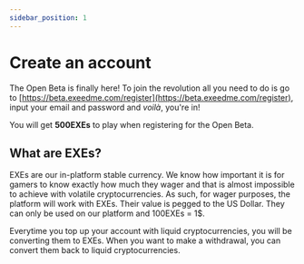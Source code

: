 ```yaml
---
sidebar_position: 1
---
```


# Create an account

The Open Beta is finally here! To join the revolution all you need to do is go to [https://beta.exeedme.com/register](https://beta.exeedme.com/register), input your email and password and _voilà_, you're in!

You will get **500EXEs** to play when registering for the Open Beta.

## What are EXEs?

EXEs are our in-platform stable currency. We know how important it is for gamers to know exactly how much they wager and that is almost impossible to achieve with volatile cryptocurrencies. As such, for wager purposes, the platform will work with EXEs. Their value is pegged to the US Dollar. They can only be used on our platform and 100EXEs = 1$.

Everytime you top up your account with liquid cryptocurrencies, you will be converting them to EXEs. When you want to make a withdrawal, you can convert them back to liquid cryptocurrencies.
